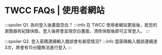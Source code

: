 # TWCC FAQs | 使用者網站


:::spoiler Q1. 為何登入後畫面空白？
:::info
在 TWCC 使用者網站更版後，若您的瀏覽器有紀錄快取，登入後將會呈現空白畫面，清除快取後即可正常登入。
:::

:::spoiler Q2. 登入密碼連續輸入錯誤會有甚麼情況?
:::info
當密碼輸入錯誤連續達3次，將會有15分鐘無法進行登入
:::